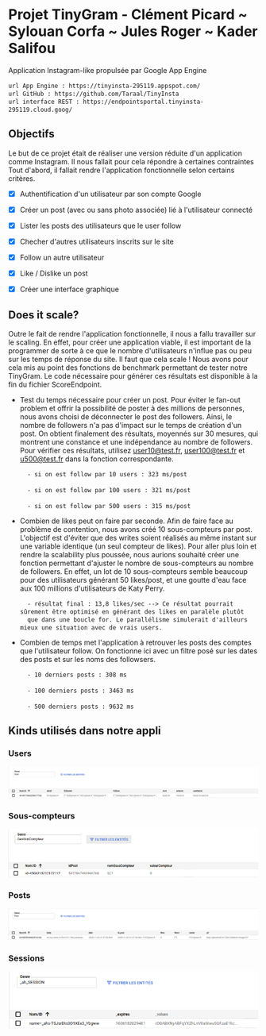 Projet TinyGram - Clément Picard ~ Sylouan Corfa ~ Jules Roger ~ Kader Salifou
==================

Application Instagram-like propulsée par Google App Engine


    url App Engine : https://tinyinsta-295119.appspot.com/
    url GitHub : https://github.com/Taraal/TinyInsta
    url interface REST : https://endpointsportal.tinyinsta-295119.cloud.goog/


## Objectifs

Le but de ce projet était de réaliser une version réduite d'un application comme Instagram. Il nous fallait pour cela répondre à certaines contraintes Tout d'abord, il fallait rendre l'application fonctionnelle selon certains critères.

- [x] Authentification d'un utilisateur par son compte Google
- [x] Créer un post (avec ou sans photo associée) lié à l'utilisateur connecté
- [x] Lister les posts des utilisateurs que le user follow
- [x] Checher d'autres utilisateurs inscrits sur le site 
- [x] Follow un autre utilisateur
- [x] Like / Dislike un post
- [x] Créer une interface graphique


## Does it scale?

Outre le fait de rendre l'application fonctionnelle, il nous a fallu travailler sur le scaling. En effet, pour créer une application viable, il est important de la programmer de sorte à ce que le nombre d'utilisateurs n'influe pas ou peu sur les temps de réponse du site. Il faut que cela scale ! Nous avons pour cela mis au point des fonctions de benchmark permettant de tester notre TinyGram. Le code nécessaire pour générer ces résultats est disponible à la fin du fichier ScoreEndpoint.

- Test du temps nécessaire pour créer un post. Pour éviter le fan-out problem et offrir la possibilité de poster à des millions de personnes, nous avons choisi de déconnecter le post des followers. Ainsi, le nombre de followers n'a pas d'impact sur le temps de création d'un post. On obtient finalement des résultats, moyennés sur 30 mesures, qui montrent une constance et une indépendance au nombre de followers. Pour vérifier ces résultats, utilisez user10@test.fr, user100@test.fr et u500@test.fr dans la fonction correspondante.
        
        - si on est follow par 10 users : 323 ms/post
        
        - si on est follow par 100 users : 321 ms/post
        
        - si on est follow par 500 users : 315 ms/post
        
- Combien de likes peut on faire par seconde. Afin de faire face au problème de contention, nous avons créé 10 sous-compteurs par post. L'objectif est d'éviter que des writes soient réalisés au même instant sur une variable identique (un seul compteur de likes). Pour aller plus loin et rendre la scalability plus poussée, nous aurions souhaité créer une fonction permettant d'ajuster le nombre de sous-compteurs au nombre de followers. En effet, un lot de 10 sous-compteurs semble beaucoup pour des utilisateurs générant 50 likes/post, et une goutte d'eau face aux 100 millions d'utilisateurs de Katy Perry.

        - résultat final : 13,8 likes/sec --> Ce résultat pourrait sûrement être optimisé en générant des likes en paralèle plutôt 
        que dans une boucle for. Le parallélisme simulerait d'ailleurs mieux une situation avec de vrais users.
        
- Combien de temps met l'application à retrouver les posts des comptes que l'utilisateur follow. On fonctionne ici avec un filtre posé sur les dates des posts et sur les noms des followsers. 
        
        - 10 derniers posts : 308 ms
        
        - 100 derniers posts : 3463 ms
        
        - 500 derniers posts : 9632 ms


## Kinds utilisés dans notre appli

### Users
![Users](screens_kinds/user.png)

### Sous-compteurs
![Compteurs](screens_kinds/cpt.png)

### Posts
![Posts](screens_kinds/post.png)

### Sessions
![Sessions](screens_kinds/session.png)
